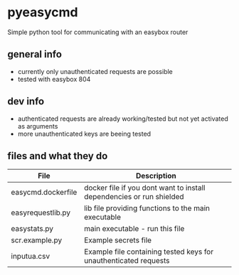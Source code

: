 # pyeasycmd

Simple python tool for communicating with an easybox router

## general info

* currently only unauthenticated requests are possible
* tested with easybox 804

## dev info

* authenticated requests are already working/tested but not yet activated as arguments
* more unauthenticated keys are beeing tested

## files and what they do

| File | Description |
| --- | ---|
| easycmd.dockerfile | docker file if you dont want to install dependencies or run shielded |
| easyrequestlib.py | lib file providing functions to the main executable |
| easystats.py | main executable - run this file |
| scr.example.py | Example secrets file |
| inputua.csv | Example file containing tested keys for unauthenticated requests |
